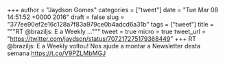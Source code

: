 
+++
author = "Jaydson Gomes"
categories = ["tweet"]
date = "Tue Mar 08 14:51:52 +0000 2016"
draft = false
slug = "377ee90ef2e16c128a7f83a979ce0b4adcd6a31b"
tags = ["tweet"]
title = """RT @braziljs: E a Weekly ..."""
tweet = true
micro = true
tweet_url = "https://twitter.com/jaydson/status/707217275179368449"
+++
RT @braziljs: E a Weekly voltou! Nos ajude a montar a Newsletter desta semana https://t.co/V9PZLMbMGJ
